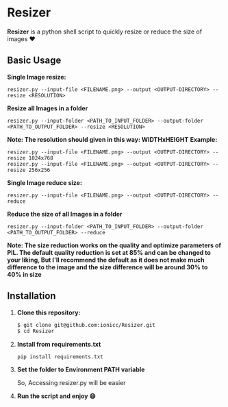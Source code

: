 # Resizer

**Resizer** is a python shell script to quickly resize or reduce the size of images :heart:

## Basic Usage

**Single Image resize:**

```
resizer.py --input-file <FILENAME.png> --output <OUTPUT-DIRECTORY> --resize <RESOLUTION>
```

**Resize all Images in a folder**

```
resizer.py --input-folder <PATH_TO_INPUT_FOLDER> --output-folder <PATH_TO_OUTPUT_FOLDER> --resize <RESOLUTION>
```

**Note: The resolution should given in this way: WIDTHxHEIGHT**
**Example:**

```
resizer.py --input-file <FILENAME.png> --output <OUTPUT-DIRECTORY> --resize 1024x768
resizer.py --input-file <FILENAME.png> --output <OUTPUT-DIRECTORY> --resize 256x256
```

**Single Image reduce size:**

```
resizer.py --input-file <FILENAME.png> --output <OUTPUT-DIRECTORY> --reduce
```

**Reduce the size of all Images in a folder**

```
resizer.py --input-folder <PATH_TO_INPUT_FOLDER> --output-folder <PATH_TO_OUTPUT_FOLDER> --reduce
```

**Note: The size reduction works on the quality and optimize parameters of PIL. The default quality reduction is set at 85% and can be changed to your liking, But I'll recommend the default as it does not make much difference to the image and the size difference will be around 30% to 40% in size**

## Installation

1. **Clone this repository:**

   ```bash
   $ git clone git@github.com:ionicc/Resizer.git
   $ cd Resizer
   ```

2. **Install from requirements.txt**

   ```
   pip install requirements.txt
   ```

3. **Set the folder to Environment PATH variable**

    So, Accessing resizer.py will be easier

4. **Run the script and enjoy :smile:**




